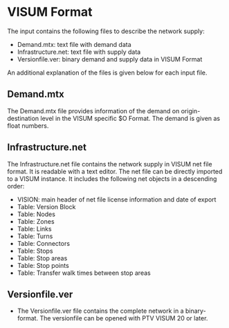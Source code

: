 # VISUM Format
The input contains the following files to describe the network supply:
-	Demand.mtx: text file with demand data
-	Infrastructure.net: text file with supply data
-	Versionfile.ver: binary demand and supply data in VISUM Format 

An additional explanation of the files is given below for each input file.

## Demand.mtx
The Demand.mtx file provides information of the demand on origin-destination level in the VISUM specific $O Format. The demand is given as float numbers. 

## Infrastructure.net
The Infrastructure.net file contains the network supply in VISUM net file format. It is readable with a text editor. The net file can be directly imported to a VISUM instance. It includes the following net objects in a descending order: 
-	VISION: main header of net file license information and date of export
-	Table: Version Block
-	Table: Nodes
-	Table: Zones
-	Table: Links
-   Table: Turns
-	Table: Connectors
-	Table: Stops
-	Table: Stop areas
-	Table: Stop points
-   Table: Transfer walk times between stop areas


## Versionfile.ver
-	The Versionfile.ver file contains the complete network in a binary-format. The versionfile can be opened with PTV VISUM 20 or later. 